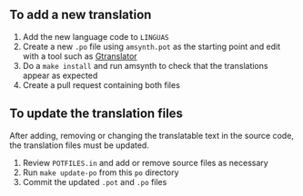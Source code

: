 
## To add a new translation

1. Add the new language code to `LINGUAS`
2. Create a new `.po` file using `amsynth.pot` as the starting point and edit with a tool such as [Gtranslator](https://wiki.gnome.org/Apps/Gtranslator)
3. Do a `make install` and run amsynth to check that the translations appear as expected
4. Create a pull request containing both files

## To update the translation files

After adding, removing or changing the translatable text in the source code, the translation files must be updated.

1. Review `POTFILES.in` and add or remove source files as necessary
2. Run `make update-po` from this `po` directory
3. Commit the updated `.pot` and `.po` files
